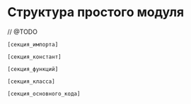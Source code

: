 # Структура простого модуля

// @TODO

```text
[секция_импорта]

[секция_констант]

[секция_функций]

[секция_класса]

[секция_основного_кода]
```

